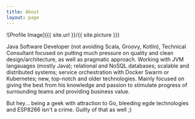 ```yaml
---
title: About
layout: page
---
```

![Profile Image]({{ site.url }}/{{ site.picture }})

<p>
Java Software Developer (not avoiding Scala, Groovy, Kotlin), Technical Consultant focused on putting much pressure on quality and clean design/architecture, as well as pragmatic approach. Working with JVM langauages (mostly Java); relational and NoSQL databases; scalable and distributed systems; service orchestration with Docker Swarm or Kubernetes; new, top-notch and older technologies. Mainly focused on giving the best from his knowledge and passion to stimulate progress of surrounding teams and providing business value.
  
But hey... being a geek with attraction to Go, bleeding egde technologies and ESP8266 isn't a crime. Guilty of that as well ;) 
</p>
